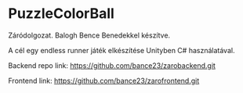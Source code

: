 # PuzzleColorBall

Záródolgozat. Balogh Bence Benedekkel készítve.

A cél egy endless runner játék elkészítése Unityben C# használatával.

Backend repo link: https://github.com/bance23/zarobackend.git

Frontend link: https://github.com/bance23/zarofrontend.git
